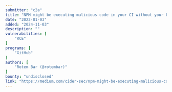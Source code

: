 ```yaml
---
submitter: "c2a"
title: "NPM might be executing malicious code in your CI without your knowledge"
date: "2022-01-03"
added: "2024-11-03"
description: ""
vulnerabilities: [
    "RCE"
]
programs: [
    "GitHub"
]
authors: [
    "Rotem Bar (@rotembar)"
]
bounty: "undisclosed"
link: "https://medium.com/cider-sec/npm-might-be-executing-malicious-code-in-your-ci-without-your-knowledge-e5e45bab2fed"
---
```




